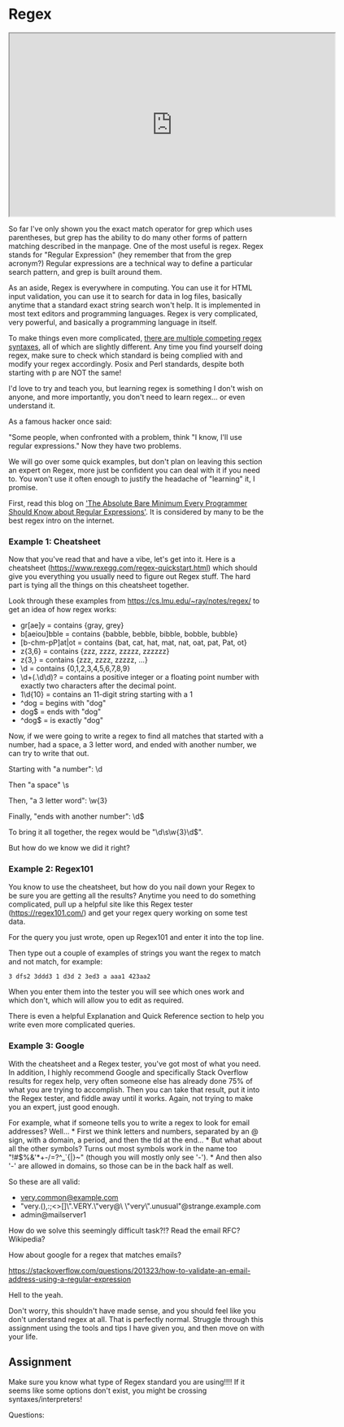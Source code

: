 # Regex

<iframe allowfullscreen class="fr-draggable" height="360" src="https://www.youtube.com/embed/DA-rkfIwHmg?wmode=opaque" width="640"></iframe>

  

So far I've only shown you the exact match operator for grep which uses
parentheses, but grep has the ability to do many other forms of pattern
matching described in the manpage. One of the most useful is regex.
Regex stands for "Regular Expression" (hey remember that from the grep
acronym?) Regular expressions are a technical way to define a particular
search pattern, and grep is built around them.

As an aside, Regex is everywhere in computing. You can use it for HTML
input validation, you can use it to search for data in log files,
basically anytime that a standard exact string search won't help. It is
implemented in most text editors and programming languages. Regex is
very complicated, very powerful, and basically a programming language in
itself.

To make things even more complicated,
<a href="https://en.wikipedia.org/wiki/Regular_expression#Standards"
rel="noopener" target="_blank">there are multiple competing regex
syntaxes</a>, all of which are slightly different. Any time you find
yourself doing regex, make sure to check which standard is being
complied with and modify your regex accordingly. Posix and Perl
standards, despite both starting with p are NOT the same!

I'd love to try and teach you, but learning regex is something I don't
wish on anyone, and more importantly, you don't need to learn regex...
or even understand it.

As a famous hacker once said:

"Some people, when confronted with a problem, think "I know, I'll use
regular expressions." Now they have two problems.

We will go over some quick examples, but don't plan on leaving this
section an expert on Regex, more just be confident you can deal with it
if you need to. You won't use it often enough to justify the headache of
"learning" it, I promise.

First, read this blog on <a
href="https://web.archive.org/web/20090209182018/http://immike.net/blog/2007/04/06/the-absolute-bare-minimum-every-programmer-should-know-about-regular-expressions/"
rel="noopener" target="_blank">'The Absolute Bare Minimum Every
Programmer Should Know about Regular Expressions'</a>. It is considered
by many to be the best regex intro on the internet.

### Example 1: Cheatsheet

Now that you've read that and have a vibe, let's get into it. Here is a
cheatsheet (<https://www.rexegg.com/regex-quickstart.html>) which should
give you everything you usually need to figure out Regex stuff. The hard
part is tying all the things on this cheatsheet together.

Look through these examples from
<a href="https://cs.lmu.edu/~ray/notes/regex/" rel="noopener"
target="_blank">https://cs.lmu.edu/~ray/notes/regex/</a> to get an idea
of how regex works:

-   gr\[ae\]y = contains {gray, grey}
-   b\[aeiou\]bble = contains {babble, bebble, bibble, bobble, bubble}
-   \[b-chm-pP\]at\|ot = contains {bat, cat, hat, mat, nat, oat, pat,
    Pat, ot}
-   z{3,6} = contains {zzz, zzzz, zzzzz, zzzzzz}
-   z{3,} = contains {zzz, zzzz, zzzzz, ...}
-   \\d = contains {0,1,2,3,4,5,6,7,8,9}
-   \\d+(.\\d\\d)? = contains a positive integer or a floating point
    number with exactly two characters after the decimal point.
-   1\\d{10} = contains an 11-digit string starting with a 1
-   ^dog = begins with "dog"
-   dog$ = ends with "dog"
-   ^dog$ = is exactly "dog"

Now, if we were going to write a regex to find all matches that started
with a number, had a space, a 3 letter word, and ended with another
number, we can try to write that out.

Starting with "a number": \\d

Then "a space" \\s

Then, "a 3 letter word": \\w{3}

Finally, "ends with another number": \\d$

To bring it all together, the regex would be "\\d\\s\\w{3}\\d$".

But how do we know we did it right?

### Example 2: Regex101

You know to use the cheatsheet, but how do you nail down your Regex to
be sure you are getting all the results? Anytime you need to do
something complicated, pull up a helpful site like this Regex tester
(<a href="https://regex101.com/" rel="noopener"
target="_blank">https://regex101.com/</a>) and get your regex query
working on some test data.

For the query you just wrote, open up Regex101 and enter it into the top
line.

Then type out a couple of examples of strings you want the regex to
match and not match, for example:

``` default
3 dfs2 3ddd3 1 d3d 2 3ed3 a aaa1 423aa2
```

When you enter them into the tester you will see which ones work and
which don't, which will allow you to edit as required.

There is even a helpful Explanation and Quick Reference section to help
you write even more complicated queries.

### Example 3: Google

With the cheatsheet and a Regex tester, you've got most of what you
need. In addition, I highly recommend Google and specifically Stack
Overflow results for regex help, very often someone else has already
done 75% of what you are trying to accomplish. Then you can take that
result, put it into the Regex tester, and fiddle away until it works.
Again, not trying to make you an expert, just good enough.

For example, what if someone tells you to write a regex to look for
email addresses? Well... \* First we think letters and numbers,
separated by an @ sign, with a domain, a period, and then the tld at the
end... \* But what about all the other symbols? Turns out most symbols
work in the name too "!#$%&'\*+-/=?^\_\`{\|}\~" (though you will mostly
only see '-'). \* And then also '-' are allowed in domains, so those can
be in the back half as well.

So these are all valid:

-   very.common@example.com
-   "very.(),:;\<\>\[\]\\".VERY.\\"very@\\
    \\"very\\".unusual"@strange.example.com
-   admin@mailserver1

How do we solve this seemingly difficult task?!? Read the email RFC?
Wikipedia?

How about google for a regex that matches emails?

<a
href="https://stackoverflow.com/questions/201323/how-to-validate-an-email-address-using-a-regular-expression"
rel="noopener"
target="_blank">https://stackoverflow.com/questions/201323/how-to-validate-an-email-address-using-a-regular-expression</a>

Hell to the yeah.

Don't worry, this shouldn't have made sense, and you should feel like
you don't understand regex at all. That is perfectly normal. Struggle
through this assignment using the tools and tips I have given you, and
then move on with your life.

## Assignment

Make sure you know what type of Regex standard you are using!!!! If it
seems like some options don't exist, you might be crossing
syntaxes/interpreters!

Questions: 
